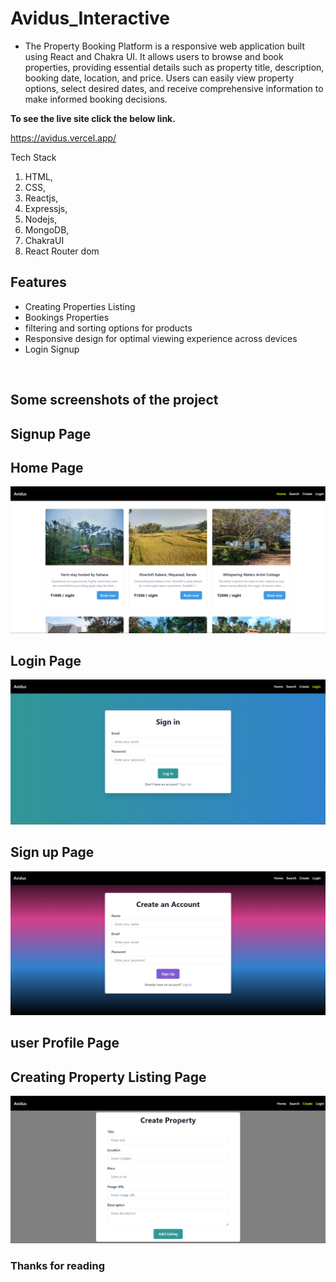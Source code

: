 # Avidus_Interactive

<ul>
<li> The Property Booking Platform is a responsive web application built using React and Chakra UI. It allows users to browse and book properties, providing essential details such as property title, description, booking date, location, and price. Users can easily view property options, select desired dates, and receive comprehensive information to make informed booking decisions.</li>


</ul>

**To see the live site click the below link.**

https://avidus.vercel.app/

Tech Stack 
1. HTML,
2. CSS,
3. Reactjs,
4. Expressjs,
5. Nodejs,
6. MongoDB,
7. ChakraUI
8. React Router dom  
  



## Features
<ul>
  <li>Creating Properties Listing</li>
  <li>Bookings Properties</li>
   <li>filtering and sorting options for products</li>
    <li>Responsive design for optimal viewing experience across devices</li>
   <li>Login Signup</li>
</ul>



<br/>


## Some screenshots of the project


## Signup Page

<!-- <img src="."/> -->


## Home Page
<img src="./Images/homepage.png"/> 

## Login Page
<img src="./Images/signIn.png"/> 

## Sign up Page
<img src="./Images/signup.png"/> 

## user Profile Page

## Creating Property Listing Page
<img src="./Images/createproperty.png"/> 


### Thanks for reading

